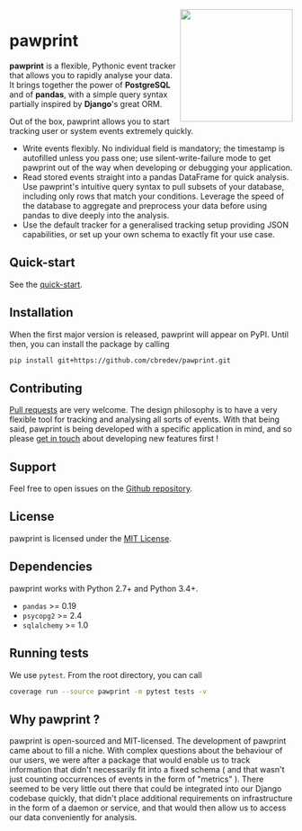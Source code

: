 <img src="https://github.com/cbredev/pawprint/raw/master/docs/images/pawprint.png" width="200px" align="right" />

# pawprint

**pawprint** is a flexible, Pythonic event tracker that allows you to rapidly analyse your data.
It brings together the power of **PostgreSQL** and of **pandas**, with a simple query syntax
partially inspired by **Django**'s great ORM.

Out of the box, pawprint allows you to start tracking user or system events extremely quickly.

- Write events flexibly. No individual field is mandatory; the timestamp is autofilled unless you
pass one; use silent-write-failure mode to get pawprint out of the way when developing or
debugging your application.
- Read stored events straight into a pandas DataFrame for quick analysis. Use pawprint's intuitive
query syntax to pull subsets of your database, including only rows that match your conditions.
Leverage the speed of the database to aggregate and preprocess your data before using pandas to
dive deeply into the analysis.
- Use the default tracker for a generalised tracking setup providing JSON capabilities, or set up
your own schema to exactly fit your use case.


## Quick-start

See the [quick-start](https://github.com/cbredev/pawprint/blob/master/README.md).


## Installation

When the first major version is released, pawprint will appear on PyPI. Until then, you can
install the package by calling
```bash
pip install git+https://github.com/cbredev/pawprint.git
```


## Contributing

[Pull requests](https://github.com/cbredev/pawprint/pulls) are very welcome. The design
philosophy is to have a very flexible tool for tracking and analysing all sorts of events.
With that being said, pawprint is being developed with a specific application in mind,
and so please [get in touch](quentincaudron@gmail.com) about developing new features first !


## Support

Feel free to open issues on the [Github repository](https://github.com/cbredev/pawprint/issues).


## License

pawprint is licensed under the [MIT License](https://en.wikipedia.org/wiki/MIT_License).


## Dependencies

pawprint works with Python 2.7+ and Python 3.4+.

- `pandas` >= 0.19
- `psycopg2` >= 2.4
- `sqlalchemy` >= 1.0


## Running tests

We use `pytest`. From the root directory, you can call
```bash
coverage run --source pawprint -m pytest tests -v
```


## Why pawprint ?

pawprint is open-sourced and MIT-licensed. The development of pawprint came about to fill a niche.
With complex questions about the behaviour of our users, we were after a package that would enable
us to track information that didn't necessarily fit into a fixed schema ( and that wasn't just
counting occurrences of events in the form of "metrics" ). There seemed to be very little out there
that could be integrated into our Django codebase quickly, that didn't place additional
requirements on infrastructure in the form of a daemon or service, and that would then allow us to
access our data conveniently for analysis.
